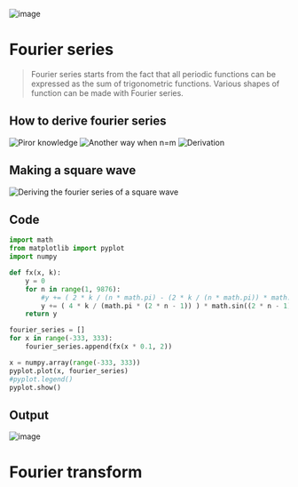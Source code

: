 ![image](https://user-images.githubusercontent.com/67142421/154940640-606a5587-61af-45b3-809f-b1b455b6f237.png)


# Fourier series
>Fourier series starts from the fact that all periodic functions can be expressed as the sum of trigonometric functions.
>Various shapes of function can be made with Fourier series.

## How to derive fourier series
![Piror knowledge](https://user-images.githubusercontent.com/67142421/154923818-be9592f1-b4aa-4b9d-b68b-a046b388e1fb.jpg)
![Another way when n=m](https://user-images.githubusercontent.com/67142421/154923847-9f294c3f-98b1-4e8c-9074-858640b37ede.jpg)
![Derivation](https://user-images.githubusercontent.com/67142421/154923859-250a665b-b8da-4e3b-a68a-c2278874d83b.jpg)

## Making a square wave
![Deriving the fourier series of a square wave](https://user-images.githubusercontent.com/67142421/154939586-b14b9984-4fcd-4efc-a0a0-77ec0d4f5336.jpg)

## Code
~~~Python
import math
from matplotlib import pyplot
import numpy

def fx(x, k):
    y = 0
    for n in range(1, 9876):
        #y += ( 2 * k / (n * math.pi) - (2 * k / (n * math.pi)) * math.cos(n * math.pi) ) * math.sin(n * x)
        y += ( 4 * k / (math.pi * (2 * n - 1)) ) * math.sin((2 * n - 1) * x)
    return y

fourier_series = []
for x in range(-333, 333):
    fourier_series.append(fx(x * 0.1, 2))

x = numpy.array(range(-333, 333))
pyplot.plot(x, fourier_series)
#pyplot.legend()
pyplot.show()
~~~

## Output
![image](https://user-images.githubusercontent.com/67142421/154935742-871c2a93-b759-40b3-9710-778fd68ae1a5.png)

# Fourier transform
